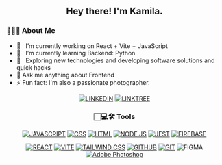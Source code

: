 <div align="center">
  
<h2> Hey there! I'm Kamila.

</div>

<h3> 👨🏻‍💻 About Me </h3>

- 🔭 &nbsp; I’m currently working on React + Vite + JavaScript
- 🌱 &nbsp; I’m currently learning Backend: Python
- 🤔 &nbsp; Exploring new technologies and developing software solutions and quick hacks
- 💬 Ask me anything about Frontend
- ⚡ Fun fact:  I'm also a passionate photographer.

<div align="center">

[![LINKEDIN](https://img.shields.io/badge/LINKEDIN-%230077B5.svg?&style=for-the-badge&logo=linkedin&logoColor=white)](https://www.linkedin.com/in/kamila-ojeda/)
[![LINKTREE](https://img.shields.io/badge/LINKTREE-%23B8D4BB.svg?style=for-the-badge&logo=linktree&logoColor=000000)](https://linktr.ee/kamojeda)

</div>

<div align="center">

<h3> 🏻‍💻🛠 Tools </h3> 
  
[![JAVASCRIPT](https://img.shields.io/badge/JAVASCRIPT-%23F7DF1E.svg?&style=for-the-badge&logo=javascript&logoColor=black)]()
[![CSS](https://img.shields.io/badge/CSS-%231572B6.svg?&style=for-the-badge&logo=css3&logoColor=white)]()
[![HTML](https://img.shields.io/badge/HTML-%23E34F26.svg?&style=for-the-badge&logo=html5&logoColor=white)]()
[![NODE.JS](https://img.shields.io/badge/NODE.JS-%23339933.svg?&style=for-the-badge&logo=node.js&logoColor=white)]()
[![JEST](https://img.shields.io/badge/JEST-%23C21325.svg?&style=for-the-badge&logo=jest&logoColor=white)]()
[![FIREBASE](https://img.shields.io/badge/FIREBASE-%23FFCA28.svg?&style=for-the-badge&logo=firebase&logoColor=black)]()
  
</div>

<div align="center">

[![REACT](https://img.shields.io/badge/REACT-%2361DAFB.svg?&style=for-the-badge&logo=react&logoColor=black)]()
[![VITE](https://img.shields.io/badge/VITE-000000?style=for-the-badge&logo=vite&logoColor=white&color=8A2BE2)]()
[![TAILWIND CSS](https://img.shields.io/badge/TAILWIND_CSS-%2338B2AC.svg?&style=for-the-badge&logo=tailwind-css&logoColor=white)]()
[![GITHUB](https://img.shields.io/badge/GITHUB-%23121011.svg?&style=for-the-badge&logo=github&logoColor=white)]()
[![GIT](https://img.shields.io/badge/GIT-%23F05032.svg?&style=for-the-badge&logo=git&logoColor=white)]()
![FIGMA](https://img.shields.io/badge/FIGMA-6555a4?style=for-the-badge&logo=figma&logoColor=white)
[![Adobe Photoshop](https://img.shields.io/badge/ADOBE%20PHOTOSHOP-%2300C8FF.svg?style=for-the-badge&logo=adobe-photoshop&logoColor=white&color=1B2440)](https://www.flaticon.com/free-icon/adobe-photoshop-logo_1781?k=1680918273460&log-in=google)

</div>








